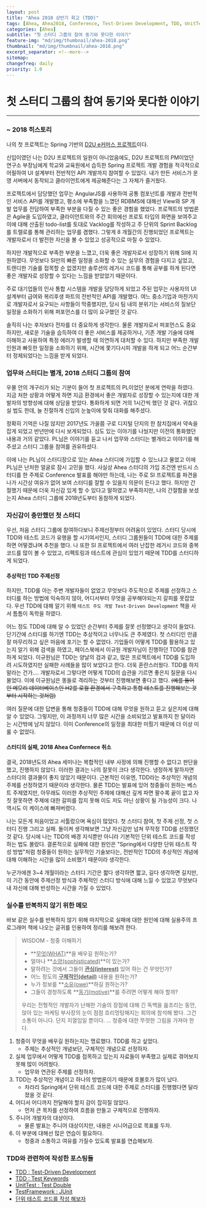 ```yaml
---
layout: post
title: "Ahea 2018 상반기 회고 (TDD)"
tags: [Ahea, Ahea2018, Conference, Test-Driven Development, TDD, UnitTest]
categories: [Ahea]
subtitle: "첫 스터디 그룹의 참여 동기와 못다한 이야기"
feature-img: "md/img/thumbnail/ahea-2018.png"
thumbnail: "md/img/thumbnail/ahea-2018.png"
excerpt_separator: <!--more-->
sitemap:
changefreq: daily
priority: 1.0
---
```


<!--more-->

# 첫 스터디 그룹의 참여 동기와 못다한 이야기

---

### ~ 2018 히스토리

나의 첫 프로젝트는 Spring 기반의 [D2U e커머스 프로젝트](https://www.design2you.co.kr/)이다.

신입이였던 나는 D2U 프로젝트의 일원이 아니었음에도, D2U 프로젝트의 PM이었던 연구소 부장님에게 학교와 교육원에서 습득한 Spring 프로젝트 개발 경험을 적극적으로 어필하여 UI 설계부터 전반적인 API 개발까지 참여할 수 있었다. 내가 만든 서비스가 운영 서버에서 동작되고 클라이언트에게 제공해준다는 그 자체가 즐거웠다.

프로젝트에서 담당했던 업무는 AngularJS를 사용하여 공통 컴포넌트를 개발과 전반적인 서비스 API를 개발했고, 평소에 부족함을 느꼈던 RDBMS에 대해선 View와 SP 개발 업무를 전담하여 부족한 부분을 다질 수 있는 좋은 경험을 했었다. 프로젝트의 방법론은 Agile을 도입하였고, 클라이언트와의 주간 회의에선 프로토 타입의 화면을 보여주고 이에 대해 산출된 todo-list를 토대로 Vacklog를 작성하고 주 단위의 Sprint Backlog를 트렐로를 통해 관리하는 업무를 겸했다. 그렇게 8 개월간의 진행되었던 프로젝트는 개발자로서 더 발전한 자신을 볼 수 있었고 성공적으로 마칠 수 있었다.

하지만 개발적으로 부족한 부분을 느꼈고, 더욱 좋은 개발자로서 성장하기 위해 SI에 지원하였다. 무엇보다 SI만의 빠른 일정을 소화할 수 있는 실무의 경험을 다지고 싶었고, 트렌디한 기술를 접목할 순 없겠지만 솔루션의 레거시 코드를 통해 공부를 하게 된다면 좋은 개발자로 성장할 수 있다는 느낌을 받았었기 때문이다.

주로 대기업들의 인사 통합 시스템을 개발을 담당하게 되었고 주된 업무는 사용자의 UI 설계부터 급여와 복리후생 파트의 전반적인 API를 개발했다. 여느 중소기업과 마찬가지로 개발자로서 요구되는 사항들이 막중했지만, 당시 팀 내의 분위기는 서비스의 질보단 일정을 소화하기 위해 퍼포먼스를 더 많이 요구했던 것 같다.

솔직히 나는 후자보다 전자를 더 중요하게 생각한다. 물론 개발자로서 퍼포먼스도 중요하지만, 새로운 기술을 습득하여 더 좋은 서비스를 제공하거나, 기존 개발 기술에 대해 이해하고 사용하여 특정 에러가 발생할 때 의연하게 대처할 수 있다. 하지만 부족한 개발 인원과 빠듯한 일정을 소화하기 위해, 시간에 쫓기다시피 개발을 하게 되고 어느 순간부터 정체되었다는 느낌을 받게 되었다.

### 업무와 스터디는 별개, 2018 스터디 그룹의 참여

우물 안의 개구리가 되는 기분이 들어 첫 프로젝트의 PL이었던 분에게 연락을 하였다. 지금 처한 상황과 어떻게 하면 지금 환경에서 좋은 개발자로 성장할 수 있는지에 대한 개발자의 방향성에 대해 상담을 받았다. 통화하게 되면 거의 1시간씩 했던 것 같다. 귀찮으실 법도 한데, 늘 친절하게 신입의 눈높이에 맞춰 대화를 해주셨다.

정확히 기억은 나질 않지만 2017년도 가을쯤 구로 디지털 단지의 한 참치집에서 약속을 잡게 되었고 반년만에 다시 보게되었다. 심도 있는 이야기를 나눴지만 이전의 통화했던 내용과 거의 같았다. PL님은 이야기를 듣고 나서 업무와 스터디는 별개라고 이야기를 해주셨고 스터디 그룹을 참여를 권유하셨다.

이에 나는 PL님이 스터디장으로 있는 Ahea 스터디에 가입할 수 있느냐고 물었고 이에 PL님은 난처한 얼굴로 잠시 고민을 했다. 사실상 Ahea 스터디의 가입 조건엔 반드시 스터디를 한 주제로 Conference 발표를 해야만 하는데, 나는 주로 SI 프로젝트를 파견을 나가 시간상 여유가 없어 보여 스터디를 잘할 수 있을지 의문이 든다고 했다. 하지만 간절했기 때문에 더욱 자신감 있게 할 수 있다고 말하였고 부족하지만, 나의 간절함을 보셨는지 Ahea 스터디 그룹에 2018년도부터 동참하게 되었다.

### 자신감이 충만했던 첫 스터디

우선, 처음 스터디 그룹에 참여하다보니 주제선정부터 어려움이 있었다. 스터디 당시에 TDD와 테스트 코드가 유행을 할 시기여서인지, 스터디 그룹원들이 TDD에 대한 주제를 하면 어떻겠냐며 추천을 했다. 나 또한 SI 프로젝트에서 여러 난잡한 레거시 코드와 중복코드를 많이 볼 수 있었고, 리펙토링과 테스트에 관심이 있었기 때문에 TDD를 스터디하게 되었다.

#### 추상적인 TDD 주제선정

하지만, TDD를 아는 주변 개발자들이 없었고 무엇보다 주도적으로 주제를 선정하고 스터디를 하는 방법에 익숙하지 않아, 어디서부터 무엇을 공부해야되는지 갈피를 못잡았다. 우선 TDD에 대해 알기 위해 `테스트 주도 개발 Test-Driven Development` 책을 사서 틈틈이 독학을 하였다.

어느 정도 TDD에 대해 알 수 있었던 순간부터 주제를 잘못 선정했다고 생각이 들었다. 단기간에 스터디를 하기엔 TDD는 추상적이고 너무나도 큰 주제였다. 첫 스터디인 만큼 잘 마무리하고 싶은 마음에 포기는 할 수 없었다. 기업들이 어떻게 TDD를 활용하고 있는지 알기 위해 검색을 하였고, 페이스북에서 이규원 개발자님이 진행하던 TDD를 참관하게 되었다. 이규원님은 TDD는 양날의 검과 같고, 많은 프로젝트에서 TDD를 도입하려 시도하였지만 실패한 사례들을 많이 보았다고 한다. 더욱 혼란스러웠다. TDD를 하지 말라는 건가…. 개발자로서 그렇다면 어떻게 TDD의 습관을 기르면 좋은지 질문을 다시 물었다. 이에 이규원님은 똥들로 격리하는 것부터 진행해보면 좋다고 했다. ~~(예를 들어 인 메모리 데이터베이스인 H2를 로컬 환경에서 구축하고 통합 테스트를 진행해보는 것부터 시작하는 것처럼)~~

여러 질문에 대한 답변을 통해 청중들이 TDD에 대해 무엇을 원하고 듣고 싶은지에 대해 알 수 있었다. 그렇지만, 이 과정까지 너무 많은 시간을 소비되었고 발표까지 한 달이라는 시간밖에 남지 않았다. 이미 Conference의 일정을 최대한 미뤘기 때문에 더 이상 미룰 수 없었다.

#### 스터디의 실패, 2018 Ahea Confernece 취소

결국, 2018년도의 Ahea 세미나는 복합적인 내부 사정에 의해 진행할 수 없다고 판단을 했고, 진행하지 않았다. 이러한 결과는 나의 잘못이 크다 생각한다. 냉정하게 말하자면 스터디의 결과물이 좋지 않았기 때문이다. 근본적인 이유엔, TDD라는 추상적인 개념의 주제를 선정하였기 때문이라 생각한다. 물론 TDD는 발표에 있어 청중들이 원하는 베스트 주제였지만, 아무래도 이러한 추상적인 주제에 대해선 깊게 파면 팔수록 끝이 없고 자칫 잘못하면 주제에 대한 갈피를 잡지 못해 이도 저도 아닌 상황이 될 가능성이 크다. 나 역시도 이 케이스에 빠져버렸다.

나는 모든게 처음이었고 서툴렀으며 욕심이 많았다. 첫 스터디 참여, 첫 주제 선정, 첫 스터디 진행 그리고 실패. 돌이켜 생각해보면 그냥 자신감만 넘쳐 무작정 TDD를 선정했던것 같다. 당시에 나는 TDD의 배경 지식뿐만 아니라 기본적인 단위 테스트 코드를 작성하는 법도 몰랐다. 결론적으로 실패에 대한 원인은 "Spring에서 다양한 단위 테스트 작성 방법"처럼 청중들이 원하는 실무적인 기술보다는, 전반적인 TDD의 추상적인 개념에 대해 이해하는 시간을 많이 소비했기 때문이라 생각한다.

누군가에겐 3~4 개월이라는 스터디 기간은 짧다 생각하면 짧고, 길다 생각하면 길지만, 이 기간 동안에 주제선정 방식과 주체적인 스터디 방식에 대해 느낄 수 있었고 무엇보다 내 자신에 대해 반성하는 시간을 가질 수 있었다.

### 실수를 반복하지 않기 위한 메모

바보 같은 실수를 반복하지 않기 위해 마지막으로 실패에 대한 원인에 대해 실용주의 프로그래머 책에 나오는 글귀를 인용하여 정리를 해보려 한다.

> WISDOM - 청중 이해하기
> - **<U>무엇(WHAT)</U>**을 배우길 원하는가?
> - 얼마나 **<U>소양(sophisticated)</U>**이 있는가?
> - 말하려는 것에서 그들이 **<U>관심(interest)</U>** 있어 하는 건 무엇인가?
> - 어느 정도의 **<U>구체적인(detail)</U>** 내용을 원하는가?
> - 누가 정보를 **<U>소유(owe)</U>**하길 원하는가?
> - 그들이 경청하도록 **<U>동기(motive)</U>**를 주려면 어떻게 해야 할까?
>
> 우리는 전형적인 개발자가 난해한 기술의 장점에 대해 긴 독백을 읊조리는 동안, 앉아 있는 마케팅 부사장의 눈이 점점 흐리멍텅해지는 회의에 참석해 봤다. 그건 소통이 아니다. 단지 지껄임일 뿐이다. … 청중에 대한 뚜렷한 그림을 가져야 한다.

1. 청중이 무엇을 배우길 원하는지는 명료했다. TDD를 하고 싶었다.
    - 주제는 추상적인 개념보단, 구체적인 개념으로 선정하자.
2. 실제 업무에서 어떻게 TDD를 접목하고 있는지 자료들이 부족했고 실제로 겪어보지 못해 많이 어려웠다.
    - 업무와 연관된 주제를 선정하자.
3. TDD는 추상적인 개념이고 하나의 방법론이기 때문에 호불호가 많이 났다.
    - 차라리 Spring에서 단위 테스트 코드에 대한 주제로 스터디를 진행했다면 달라졌을 것 같다.
4. 어디서 어디까지 전달해야 할지 감이 잡히질 않았다.
    - 먼저 큰 목차를 선정하여 흐름을 만들고 구체적으로 진행하자.
5. 주니어 개발자의 대상이다.
    - 물론 발표는 주니어 대상이지만, 내용은 시니어급으로 목표를 두자.
6. 이 부분에 대해선 많은 연습이 필요하다.
    - 청중과 소통하고 여유를 가질수 있도록 발표를 연습해보자.

### TDD와 관련하여 작성한 포스팅들

- [TDD : Test-Driven Development](https://gmun.github.io/test/2018/08/24/test-driven-development.html)
- [TDD : Test Keywords](https://gmun.github.io/test/2018/09/15/test-keywords.html)
- [UnitTest : Test Double](https://gmun.github.io/test/2018/10/13/test-double.html)
- [TestFramework : JUnit](https://gmun.github.io/test/2018/11/04/junit.html)
- [단위 테스트 코드를 작성 해보자](https://gmun.github.io/test/2018/11/11/unit-test-practice.html)
